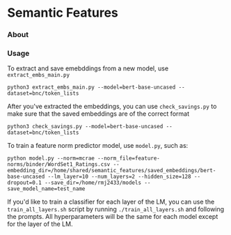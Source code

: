 # Semantic Features

### About

### Usage

To extract and save emebddings from a new model, use `extract_embs_main.py`

`python3 extract_embs_main.py --model=bert-base-uncased --dataset=bnc/token_lists`

After you've extracted the embeddings, you can use `check_savings.py` to make sure that the saved embeddings are of the correct format

`python3 check_savings.py --model=bert-base-uncased --dataset=bnc/token_lists`

To train a feature norm predictor model, use `model.py`, such as:

```
python model.py --norm=mcrae --norm_file=feature-norms/binder/WordSet1_Ratings.csv --embedding_dir=/home/shared/semantic_features/saved_embeddings/bert-base-uncased --lm_layer=10 --num_layers=2 --hidden_size=128 --dropout=0.1 --save_dir=/home/rmj2433/models --save_model_name=test_name
```

If you'd like to train a classifier for each layer of the LM, you can use the `train_all_layers.sh` script by running `./train_all_layers.sh` and following the prompts. All hyperparameters will be the same for each model except for the layer of the LM.